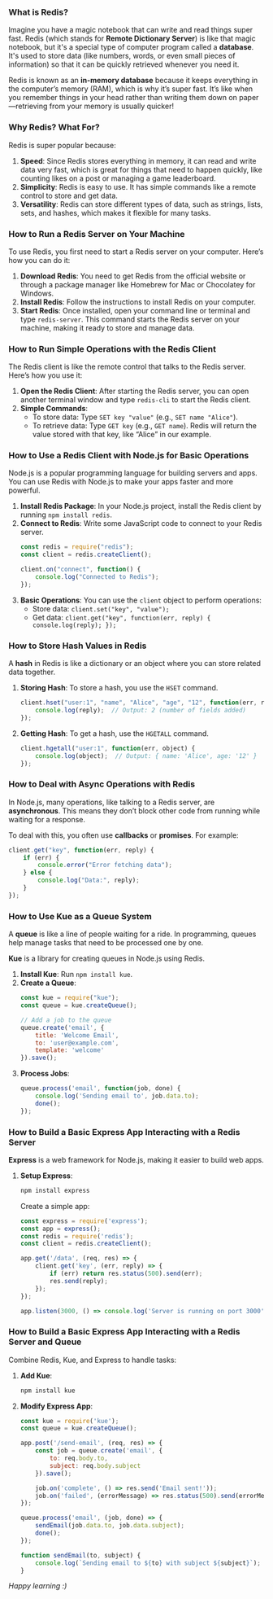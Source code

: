 ### What is Redis?

Imagine you have a magic notebook that can write and read things super fast. Redis (which stands for **Remote Dictionary Server**) is like that magic notebook, but it's a special type of computer program called a **database**. It's used to store data (like numbers, words, or even small pieces of information) so that it can be quickly retrieved whenever you need it.

Redis is known as an **in-memory database** because it keeps everything in the computer’s memory (RAM), which is why it’s super fast. It’s like when you remember things in your head rather than writing them down on paper—retrieving from your memory is usually quicker!

### Why Redis? What For?

Redis is super popular because:
1. **Speed**: Since Redis stores everything in memory, it can read and write data very fast, which is great for things that need to happen quickly, like counting likes on a post or managing a game leaderboard.
2. **Simplicity**: Redis is easy to use. It has simple commands like a remote control to store and get data.
3. **Versatility**: Redis can store different types of data, such as strings, lists, sets, and hashes, which makes it flexible for many tasks.

### How to Run a Redis Server on Your Machine

To use Redis, you first need to start a Redis server on your computer. Here’s how you can do it:

1. **Download Redis**: You need to get Redis from the official website or through a package manager like Homebrew for Mac or Chocolatey for Windows.
2. **Install Redis**: Follow the instructions to install Redis on your computer.
3. **Start Redis**: Once installed, open your command line or terminal and type `redis-server`. This command starts the Redis server on your machine, making it ready to store and manage data.

### How to Run Simple Operations with the Redis Client

The Redis client is like the remote control that talks to the Redis server. Here’s how you use it:

1. **Open the Redis Client**: After starting the Redis server, you can open another terminal window and type `redis-cli` to start the Redis client.
2. **Simple Commands**:
   - To store data: Type `SET key "value"` (e.g., `SET name "Alice"`).
   - To retrieve data: Type `GET key` (e.g., `GET name`). Redis will return the value stored with that key, like “Alice” in our example.

### How to Use a Redis Client with Node.js for Basic Operations

Node.js is a popular programming language for building servers and apps. You can use Redis with Node.js to make your apps faster and more powerful.

1. **Install Redis Package**: In your Node.js project, install the Redis client by running `npm install redis`.
2. **Connect to Redis**: Write some JavaScript code to connect to your Redis server.
   ```javascript
   const redis = require("redis");
   const client = redis.createClient();

   client.on("connect", function() {
       console.log("Connected to Redis");
   });
   ```
3. **Basic Operations**: You can use the `client` object to perform operations:
   - Store data: `client.set("key", "value");`
   - Get data: `client.get("key", function(err, reply) { console.log(reply); });`

### How to Store Hash Values in Redis

A **hash** in Redis is like a dictionary or an object where you can store related data together.

1. **Storing Hash**: To store a hash, you use the `HSET` command.
   ```javascript
   client.hset("user:1", "name", "Alice", "age", "12", function(err, reply) {
       console.log(reply);  // Output: 2 (number of fields added)
   });
   ```
2. **Getting Hash**: To get a hash, use the `HGETALL` command.
   ```javascript
   client.hgetall("user:1", function(err, object) {
       console.log(object);  // Output: { name: 'Alice', age: '12' }
   });
   ```

### How to Deal with Async Operations with Redis

In Node.js, many operations, like talking to a Redis server, are **asynchronous**. This means they don’t block other code from running while waiting for a response.

To deal with this, you often use **callbacks** or **promises**. For example:
```javascript
client.get("key", function(err, reply) {
    if (err) {
        console.error("Error fetching data");
    } else {
        console.log("Data:", reply);
    }
});
```

### How to Use Kue as a Queue System

A **queue** is like a line of people waiting for a ride. In programming, queues help manage tasks that need to be processed one by one.

**Kue** is a library for creating queues in Node.js using Redis. 

1. **Install Kue**: Run `npm install kue`.
2. **Create a Queue**:
   ```javascript
   const kue = require("kue");
   const queue = kue.createQueue();

   // Add a job to the queue
   queue.create('email', {
       title: 'Welcome Email',
       to: 'user@example.com',
       template: 'welcome'
   }).save();
   ```
3. **Process Jobs**:
   ```javascript
   queue.process('email', function(job, done) {
       console.log('Sending email to', job.data.to);
       done();
   });
   ```

### How to Build a Basic Express App Interacting with a Redis Server

**Express** is a web framework for Node.js, making it easier to build web apps.

1. **Setup Express**: 
   ```bash
   npm install express
   ```
   Create a simple app:
   ```javascript
   const express = require('express');
   const app = express();
   const redis = require('redis');
   const client = redis.createClient();

   app.get('/data', (req, res) => {
       client.get('key', (err, reply) => {
           if (err) return res.status(500).send(err);
           res.send(reply);
       });
   });

   app.listen(3000, () => console.log('Server is running on port 3000'));
   ```

### How to Build a Basic Express App Interacting with a Redis Server and Queue

Combine Redis, Kue, and Express to handle tasks:

1. **Add Kue**:
   ```bash
   npm install kue
   ```
2. **Modify Express App**:
   ```javascript
   const kue = require('kue');
   const queue = kue.createQueue();

   app.post('/send-email', (req, res) => {
       const job = queue.create('email', {
           to: req.body.to,
           subject: req.body.subject
       }).save();

       job.on('complete', () => res.send('Email sent!'));
       job.on('failed', (errorMessage) => res.status(500).send(errorMessage));
   });

   queue.process('email', (job, done) => {
       sendEmail(job.data.to, job.data.subject);
       done();
   });

   function sendEmail(to, subject) {
       console.log(`Sending email to ${to} with subject ${subject}`);
   }
   ```

*Happy learning :)*
